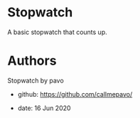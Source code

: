 # Stopwatch
A basic stopwatch that counts up.

# Authors
Stopwatch by pavo

+ github: https://github.com/callmepavo/

+ date: 16 Jun 2020 